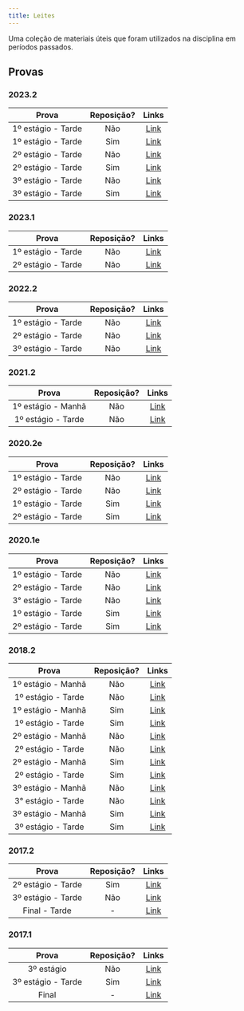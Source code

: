 ```yaml
---
title: Leites
---
```


Uma coleção de materiais úteis que foram utilizados na disciplina em períodos passados.

## Provas

### 2023.2
|    **Prova**      | **Reposição?** | **Links** |
|:----------------: | :------------: | :-------: |
1º estágio - Tarde | Não | [Link](https://drive.google.com/file/d/1_dLgb33Qgvz7F3WOUFY4eaNJBUXaSvh7/view?usp=drive_link) |
1º estágio - Tarde | Sim | [Link](https://drive.google.com/file/d/1wENKx7le6DXckHUb3CI5Rpwco-DVTOjv/view?usp=drive_link) |
2º estágio - Tarde | Não | [Link](https://drive.google.com/file/d/1DmDQGaIC_vY4U_76yZK2Artsyin73qfB/view?usp=drive_link) |
2º estágio - Tarde | Sim | [Link](https://drive.google.com/file/d/1517Y3ZGro-HFOdZWd2Uip-b2ByMkDhRT/view?usp=drive_link) |
3º estágio - Tarde | Não | [Link](https://drive.google.com/file/d/1QrgQCvx2oaxknPOh-CW7i8rzkeeqibpR/view?usp=drive_link) |
3º estágio - Tarde | Sim | [Link](https://drive.google.com/file/d/1Ut2IMHfBeL2q42F3VQWnpNLBtE83hL10/view?usp=drive_link) |

### 2023.1
|    **Prova**      | **Reposição?** | **Links** |
|:----------------: | :------------: | :-------: |
1º estágio - Tarde | Não | [Link](https://drive.google.com/file/d/13i3QlfLoitch56mY85H1mSFdhhJ9qDxS/view?usp=sharing) |
2º estágio - Tarde | Não | [Link](https://drive.google.com/file/d/1ZbcB8opHazaU3T8kPMeqHWHQjYV8WeNM/view?usp=sharing) |

### 2022.2
|    **Prova**      | **Reposição?** | **Links** |
|:----------------: | :------------: | :-------: |
1º estágio - Tarde | Não | [Link](https://drive.google.com/file/d/1hIPggSqA_mzpSArYAMpo3F3stddPCd4f/view?usp=drive_link) |
2º estágio - Tarde | Não | [Link](https://drive.google.com/file/d/1ZTrhN4A8IWznrpPahSFphIMAmtoR4BpJ/view?usp=drive_link) |
3º estágio - Tarde | Não | [Link](https://drive.google.com/file/d/1r2zhZE_JxY4oZiRyeIaBdB3JBb7HdEBU/view?usp=drive_link) |

### 2021.2
|    **Prova**      | **Reposição?** | **Links** |
|:----------------: | :------------: | :-------: |
1º estágio - Manhã | Não | [Link](https://drive.google.com/file/d/18dS61Ve0QbHDnQvz0hx6htzGQGCoCqHD/view?usp=sharing) |
1º estágio - Tarde | Não | [Link](https://drive.google.com/file/d/1ovl_PFDYo1VBwSvA7knRix_iPeGFqgdV/view?usp=sharing) |

### 2020.2e

|     **Prova**      | **Reposição?** |                                         **Links**                                          |
| :----------------: | :------------: | :----------------------------------------------------------------------------------------: |
| 1º estágio - Tarde |      Não       | [Link](https://drive.google.com/file/d/1_IUuwWspXrg4SnFk3hdGw6pfqb8CSMxY/view?usp=sharing) |
| 2º estágio - Tarde |      Não       | [Link](https://drive.google.com/file/d/1OxIDDHqTK8QUOtLEAkbg7-IZfa71UNNo/view?usp=sharing) |
| 1º estágio - Tarde |      Sim       | [Link](https://drive.google.com/file/d/1hwDxtblr5Sm7y3kZ2np9DSWUSe-gB2is/view?usp=sharing) |
| 2º estágio - Tarde |      Sim       | [Link](https://drive.google.com/file/d/1NneHrkHpnPf5HnKnSfcwwknyVjBkC3Bc/view?usp=sharing) |

### 2020.1e

|     **Prova**      | **Reposição?** |                                         **Links**                                          |
| :----------------: | :------------: | :----------------------------------------------------------------------------------------: |
| 1º estágio - Tarde |      Não       | [Link](https://drive.google.com/file/d/1w5HOptx3vmwvOHxaqY6gh6xOKGJE63o3/view?usp=sharing) |
| 2º estágio - Tarde |      Não       | [Link](https://drive.google.com/file/d/1JhM6XlMcYgVdV3fswiQS61lEj6h69IdW/view?usp=sharing) |
| 3° estágio - Tarde |      Não       | [Link](https://drive.google.com/file/d/1Cmh5uVkLX68hb9vg5fRklXHACvKIpChj/view?usp=sharing) |
| 1º estágio - Tarde |      Sim       | [Link](https://drive.google.com/file/d/1Pnh74Gd_ZkodRIS3DNajEm02L3qpmNE0/view?usp=sharing) |
| 2º estágio - Tarde |      Sim       | [Link](https://drive.google.com/file/d/1ntYXXr4xLD_TPTjnTU45PftI3o4HVaHu/view?usp=sharing) |

### 2018.2

|     **Prova**      | **Reposição?** |                                 **Links**                                  |
| :----------------: | :------------: | :------------------------------------------------------------------------: |
| 1º estágio - Manhã |      Não       | [Link](https://drive.google.com/open?id=1NiVh-zt6JuH24lGvSMw_dFkyK0wCmr0I) |
| 1º estágio - Tarde |      Não       | [Link](https://drive.google.com/open?id=1T4yuyQgLmiaU5rASXbhuxthml7A3_gSJ) |
| 1º estágio - Manhã |      Sim       | [Link](https://drive.google.com/open?id=1-q7qe8L8CnHZAQmK1soriwgYIcfRt-JE) |
| 1º estágio - Tarde |      Sim       | [Link](https://drive.google.com/open?id=18VFYyo2r76a5EWOj2t-45QdQrh6YFueq) |
| 2º estágio - Manhã |      Não       | [Link](https://drive.google.com/open?id=10F7h3C7-W59ahgrNVOip1ZYkEM-XtJwy) |
| 2º estágio - Tarde |      Não       | [Link](https://drive.google.com/open?id=1Z9x8vt6lxl_r6UF6_mVZWJnwLrzFm8YR) |
| 2º estágio - Manhã |      Sim       | [Link](https://drive.google.com/open?id=1umDmyaQ3OkKD1GIHVbNvLLp85EXMFOfp) |
| 2º estágio - Tarde |      Sim       | [Link](https://drive.google.com/open?id=1a-Tt4IftVTJG79ebFzP60DIs1SWi0fL6) |
| 3º estágio - Manhã |      Não       | [Link](https://drive.google.com/open?id=1qysUXK3e_oVETjrWfdXhELgjZ0gc77oc) |
| 3° estágio - Tarde |      Não       | [Link](https://drive.google.com/open?id=1MMomH-E47pR5oTYD1J6HqdkNmOT4eFWH) |
| 3º estágio - Manhã |      Sim       | [Link](https://drive.google.com/open?id=1GnEguOvDQ22jvSFlNkrT5Of8GcjC1f9l) |
| 3º estágio - Tarde |      Sim       | [Link](https://drive.google.com/open?id=1ARlecDaDEfxFNYhDkvK8C-mHEjpqJ_9W) |

### 2017.2

|     **Prova**      | **Reposição?** |                                 **Links**                                  |
| :----------------: | :------------: | :------------------------------------------------------------------------: |
| 2º estágio - Tarde |      Sim       | [Link](https://drive.google.com/file/d/1sq4dZUcmQZny7ZHyO-H9l2Fp60FrrOF-)  |
| 3º estágio - Tarde |      Não       | [Link](https://drive.google.com/open?id=1tXJikiVM85zRx8nSUY634ixUmGDAHwaB) |
|   Final - Tarde    |       -        | [Link](https://drive.google.com/open?id=1Ah2Fk7nEF-993tanSMu9JJBndKTd5mCR) |

### 2017.1

|     **Prova**      | **Reposição?** |                                 **Links**                                  |
| :----------------: | :------------: | :------------------------------------------------------------------------: |
|     3º estágio     |      Não       | [Link](https://drive.google.com/open?id=1LVqcSX1h8Hny_jMncuf0ag45kL-hAjvL) |
| 3º estágio - Tarde |      Sim       | [Link](https://drive.google.com/open?id=1wAEa1zivQw1sauT9e3BTVrrnmQr_rcFd) |
|       Final        |       -        | [Link](https://drive.google.com/open?id=1bE17azD4RjRfFOzO4HNSm1f9rFtTnu76) |
